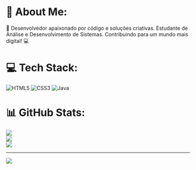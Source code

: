 # 💫 About Me:
🚀 Desenvolvedor apaixonado por código e soluções criativas. Estudante de Análise e Desenvolvimento de Sistemas. Contribuindo para um mundo mais digital! 💻


# 💻 Tech Stack:
![HTML5](https://img.shields.io/badge/html5-%23E34F26.svg?style=for-the-badge&logo=html5&logoColor=white) ![CSS3](https://img.shields.io/badge/css3-%231572B6.svg?style=for-the-badge&logo=css3&logoColor=white) ![Java](https://img.shields.io/badge/java-%23ED8B00.svg?style=for-the-badge&logo=openjdk&logoColor=white)
# 📊 GitHub Stats:
![](https://github-readme-stats.vercel.app/api?username=R0dSilv4&theme=nightowl&hide_border=false&include_all_commits=false&count_private=true)<br/>
![](https://github-readme-streak-stats.herokuapp.com/?user=R0dSilv4&theme=nightowl&hide_border=false)<br/>
![](https://github-readme-stats.vercel.app/api/top-langs/?username=R0dSilv4&theme=nightowl&hide_border=false&include_all_commits=false&count_private=true&layout=compact)

---
[![](https://visitcount.itsvg.in/api?id=R0dSilv4&icon=0&color=0)](https://visitcount.itsvg.in)

<!-- Proudly created with GPRM ( https://gprm.itsvg.in ) -->